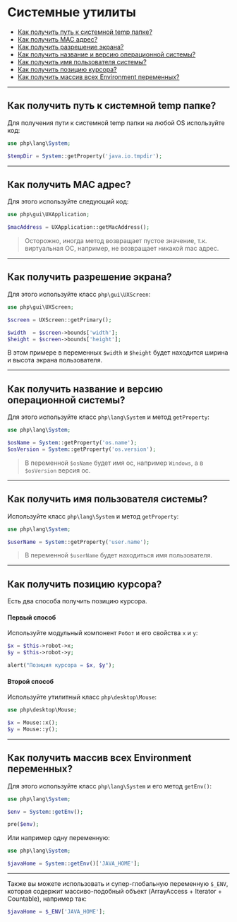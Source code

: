 # Системные утилиты

- [Как получить путь к системной temp папке?](#temp-path)
- [Как получить MAC адрес?](#mac-address)
- [Как получить разрешение экрана?](#screen-size)
- [Как получить название и версию операционной системы?](#osinfo)
- [Как получить имя пользователя системы?](#username)
- [Как получить позицию курсора?](#cursor-pos)
- [Как получить массив всех Environment переменных?](#env)

---

<a name=temp-path />

## Как получить путь к системной temp папке?

Для получения пути к системной temp папки на любой OS используйте код:

```php
use php\lang\System;

$tempDir = System::getProperty('java.io.tmpdir');
```

---

<a name=mac-address />

## Как получить MAC адрес?

Для этого используйте следующий код:

```php
use php\gui\UXApplication;

$macAddress = UXApplication::getMacAddress();
```

> Осторожно, иногда метод возвращает пустое значение, т.к. виртуальная ОС, например, не возвращает никакой mac адрес.

---

<a name=screen-size />

## Как получить разрешение экрана?

Для этого используйте класс `php\gui\UXScreen`:

```php
use php\gui\UXScreen;

$screen = UXScreen::getPrimary();

$width  = $screen->bounds['width'];
$height = $screen->bounds['height'];
```

В этом примере в переменных `$width` и `$height` будет находится ширина и высота экрана пользователя.

---

<a name=osinfo />

## Как получить название и версию операционной системы?

Для этого используйте класс `php\lang\System` и метод `getProperty`:

```php
use php\lang\System;

$osName = System::getProperty('os.name');
$osVersion = System::getProperty('os.version');
```

> В переменной `$osName` будет имя ос, например `Windows`, а в `$osVersion` версия ос.

---

<a name=username />

## Как получить имя пользователя системы?

Используйте класс `php\lang\System` и метод `getProperty`:

```php
use php\lang\System;

$userName = System::getProperty('user.name');
```

> В переменной `$userName` будет находиться имя пользователя.

---

<a name=cursor-pos />

## Как получить позицию курсора?

Есть два способа получить позицию курсора.

#### Первый способ

Используйте модульный компонент `Робот` и его свойства `x` и `y`:

```php
$x = $this->robot->x;
$y = $this->robot->y;

alert("Позиция курсора = $x, $y");
```

#### Второй способ

Используйте утилитный класс `php\desktop\Mouse`:

```php
use php\desktop\Mouse;

$x = Mouse::x();
$y = Mouse::y();
```

---

<a name=env />

## Как получить массив всех Environment переменных?

Для этого используйте класс `php\lang\System` и его метод `getEnv()`:

```php
use php\lang\System;

$env = System::getEnv();

pre($env);
```

Или например одну переменную:

```php
use php\lang\System;

$javaHome = System::getEnv()['JAVA_HOME'];
```

---

Также вы можете использовать и супер-глобальную переменную `$_ENV`, которая содержит массиво-подобный объект (ArrayAccess + Iterator + Countable), например так:

```php
$javaHome = $_ENV['JAVA_HOME'];
```
